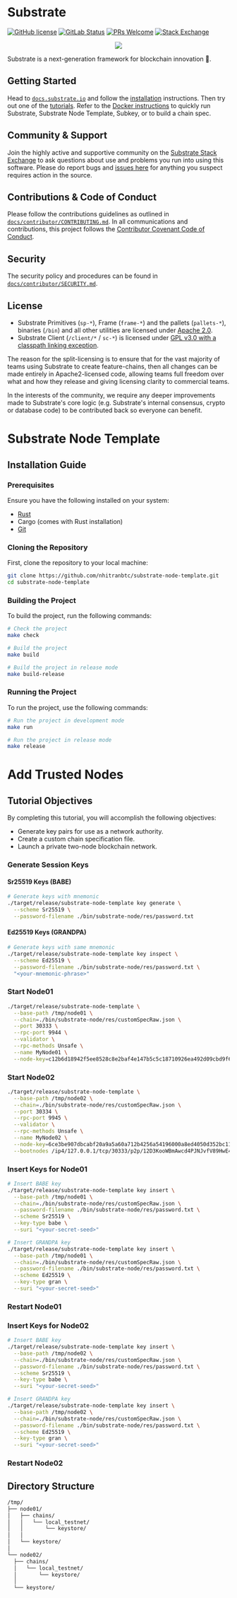 # Substrate

[![GitHub license](https://img.shields.io/badge/license-GPL3%2FApache2-blue)](#LICENSE)
[![GitLab Status](https://gitlab.parity.io/parity/mirrors/polkadot-sdk/badges/master/pipeline.svg)](https://gitlab.parity.io/parity/mirrors/polkadot-sdk/-/pipelines)
[![PRs Welcome](https://img.shields.io/badge/PRs-welcome-brightgreen.svg)](docs/contributor/CONTRIBUTING.md)
[![Stack Exchange](https://img.shields.io/badge/Substrate-Community%20&%20Support-24CC85?logo=stackexchange)](https://substrate.stackexchange.com/)

<p align="center">
  <img src="../substrate/docs/media/sub.gif">
</p>

Substrate is a next-generation framework for blockchain innovation 🚀.

## Getting Started

Head to [`docs.substrate.io`](https://docs.substrate.io) and follow the [installation](https://docs.substrate.io/install/) instructions. Then try out one of the [tutorials](https://docs.substrate.io/tutorials/). Refer to the [Docker instructions](./docker/README.md) to quickly run Substrate, Substrate Node Template, Subkey, or to build a chain spec.

## Community & Support

Join the highly active and supportive community on the [Substrate Stack Exchange](https://substrate.stackexchange.com/) to ask questions about use and problems you run into using this software. Please do report bugs and [issues here](https://github.com/paritytech/polkadot-sdk/issues) for anything you suspect requires action in the source.

## Contributions & Code of Conduct

Please follow the contributions guidelines as outlined in [`docs/contributor/CONTRIBUTING.md`](https://github.com/paritytech/polkadot-sdk/blob/master/docs/contributor/CONTRIBUTING.md). In all communications and contributions, this project follows the [Contributor Covenant Code of Conduct](https://github.com/paritytech/polkadot-sdk/blob/master/docs/contributor/CODE_OF_CONDUCT.md).

## Security

The security policy and procedures can be found in [`docs/contributor/SECURITY.md`](https://github.com/paritytech/polkadot-sdk/blob/master/docs/contributor/SECURITY.md).

## License

- Substrate Primitives (`sp-*`), Frame (`frame-*`) and the pallets (`pallets-*`), binaries (`/bin`) and all other utilities are licensed under [Apache 2.0](LICENSE-APACHE2).
- Substrate Client (`/client/*` / `sc-*`) is licensed under [GPL v3.0 with a classpath linking exception](LICENSE-GPL3).

The reason for the split-licensing is to ensure that for the vast majority of teams using Substrate to create feature-chains, then all changes can be made entirely in Apache2-licensed code, allowing teams full freedom over what and how they release and giving licensing clarity to commercial teams.

In the interests of the community, we require any deeper improvements made to Substrate's core logic (e.g. Substrate's internal consensus, crypto or database code) to be contributed back so everyone can benefit.

# Substrate Node Template

## Installation Guide

### Prerequisites

Ensure you have the following installed on your system:
- [Rust](https://www.rust-lang.org/tools/install)
- Cargo (comes with Rust installation)
- [Git](https://git-scm.com/)

### Cloning the Repository

First, clone the repository to your local machine:

```sh
git clone https://github.com/nhitranbtc/substrate-node-template.git
cd substrate-node-template
```

### Building the Project

To build the project, run the following commands:

```sh
# Check the project
make check

# Build the project
make build

# Build the project in release mode
make build-release
```

### Running the Project

To run the project, use the following commands:

```sh
# Run the project in development mode
make run

# Run the project in release mode
make release
```

# Add Trusted Nodes

## Tutorial Objectives

By completing this tutorial, you will accomplish the following objectives:

- Generate key pairs for use as a network authority.
- Create a custom chain specification file.
- Launch a private two-node blockchain network.

### Generate Session Keys

#### Sr25519 Keys (BABE)

```sh
# Generate keys with mnemonic
./target/release/substrate-node-template key generate \
  --scheme Sr25519 \
  --password-filename ./bin/substrate-node/res/password.txt
```

#### Ed25519 Keys (GRANDPA)

```sh
# Generate keys with same mnemonic
./target/release/substrate-node-template key inspect \
  --scheme Ed25519 \
  --password-filename ./bin/substrate-node/res/password.txt \
  "<your-mnemonic-phrase>"
```

### Start Node01

```sh
./target/release/substrate-node-template \
  --base-path /tmp/node01 \
  --chain=./bin/substrate-node/res/customSpecRaw.json \
  --port 30333 \
  --rpc-port 9944 \
  --validator \
  --rpc-methods Unsafe \
  --name MyNode01 \
  --node-key=c12b6d18942f5ee8528c8e2baf4e147b5c5c18710926ea492d09cbd9f6c9f82a
```

### Start Node02

```sh
./target/release/substrate-node-template \
  --base-path /tmp/node02 \
  --chain=./bin/substrate-node/res/customSpecRaw.json \
  --port 30334 \
  --rpc-port 9945 \
  --validator \
  --rpc-methods Unsafe \
  --name MyNode02 \
  --node-key=6ce3be907dbcabf20a9a5a60a712b4256a54196000a8ed4050d352bc113f8c58 \
  --bootnodes /ip4/127.0.0.1/tcp/30333/p2p/12D3KooWBmAwcd4PJNJvfV89HwE48nwkRmAgo8Vy3uQEyNNHBox2
```

### Insert Keys for Node01

```sh
# Insert BABE key
./target/release/substrate-node-template key insert \
  --base-path /tmp/node01 \
  --chain=./bin/substrate-node/res/customSpecRaw.json \
  --password-filename ./bin/substrate-node/res/password.txt \
  --scheme Sr25519 \
  --key-type babe \
  --suri "<your-secret-seed>"

# Insert GRANDPA key
./target/release/substrate-node-template key insert \
  --base-path /tmp/node01 \
  --chain=./bin/substrate-node/res/customSpecRaw.json \
  --password-filename ./bin/substrate-node/res/password.txt \
  --scheme Ed25519 \
  --key-type gran \
  --suri "<your-secret-seed>"
```

### Restart Node01

### Insert Keys for Node02

```sh
# Insert BABE key
./target/release/substrate-node-template key insert \
  --base-path /tmp/node02 \
  --chain=./bin/substrate-node/res/customSpecRaw.json \
  --password-filename ./bin/substrate-node/res/password.txt \
  --scheme Sr25519 \
  --key-type babe \
  --suri "<your-secret-seed>"

# Insert GRANDPA key
./target/release/substrate-node-template key insert \
  --base-path /tmp/node02 \
  --chain=./bin/substrate-node/res/customSpecRaw.json \
  --password-filename ./bin/substrate-node/res/password.txt \
  --scheme Ed25519 \
  --key-type gran \
  --suri "<your-secret-seed>"
```

### Restart Node02

## Directory Structure

```sh
/tmp/
├── node01/
│   ├── chains/
│   │   └── local_testnet/
│   │       └── keystore/
│   │
│   └── keystore/
│
└── node02/
  ├── chains/
  │   └── local_testnet/
  │       └── keystore/
  │
  └── keystore/
```
